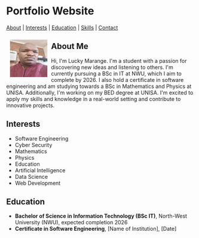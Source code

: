 # Portfolio Website

[About](#about) | [Interests](#interests) | [Education](#education) | [Skills](#skills) | [Contact](#contact)

<img src="img.jpg" alt="Profile Picture" style="float: left; width: 100px; height: 100px; margin: 10px;">

## About Me <a name="about"></a>
Hi, I'm Lucky Marange. I'm a student with a passion for discovering new ideas and listening to others. I'm currently pursuing a BSc in IT at NWU, which I aim to complete by 2026. I also hold a certificate in software engineering and am studying towards a BSc in Mathematics and Physics at UNISA. Additionally, I'm working on my BED degree at UNISA. I'm excited to apply my skills and knowledge in a real-world setting and contribute to innovative projects.

## Interests <a name="interests"></a>
* Software Engineering
* Cyber Security
* Mathematics
* Physics
* Education
* Artificial Intelligence
* Data Science
* Web Development

## Education <a name="education"></a>
* **Bachelor of Science in Information Technology (BSc IT)**, North-West University (NWU), expected completion 2026
* **Certificate in Software Engineering**, [Name of Institution], [Date]
